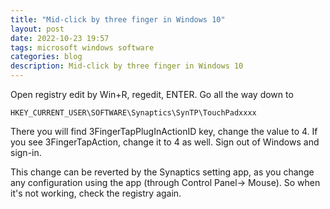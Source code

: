 ```yaml
---
title: "Mid-click by three finger in Windows 10"
layout: post
date: 2022-10-23 19:57
tags: microsoft windows software
categories: blog
description: Mid-click by three finger in Windows 10
---
```

Open registry edit by Win+R, regedit, ENTER. Go all the way down to
```
HKEY_CURRENT_USER\SOFTWARE\Synaptics\SynTP\TouchPadxxxx
```
There you will find 3FingerTapPlugInActionID key, change the value to 4. If you see 3FingerTapAction, change it to 4 as well.
Sign out of Windows and sign-in.

This change can be reverted by the Synaptics setting app, as you change any configuration using the app (through Control Panel-> Mouse). So when it's not working, check the registry again.